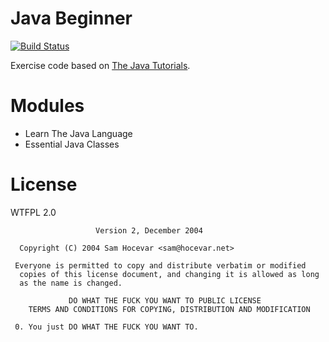 # Java Beginner
[![Build Status](https://travis-ci.org/bonjourcs/java-beginner.svg?branch=master)](https://travis-ci.org/bonjourcs/java-beginner)

Exercise code based on [The Java Tutorials](https://docs.oracle.com/javase/tutorial/).

# Modules

- Learn The Java Language
- Essential Java Classes

# License

WTFPL 2.0

```
                   Version 2, December 2004
  
  Copyright (C) 2004 Sam Hocevar <sam@hocevar.net>
  
 Everyone is permitted to copy and distribute verbatim or modified
  copies of this license document, and changing it is allowed as long
  as the name is changed.
  
             DO WHAT THE FUCK YOU WANT TO PUBLIC LICENSE
    TERMS AND CONDITIONS FOR COPYING, DISTRIBUTION AND MODIFICATION
  
 0. You just DO WHAT THE FUCK YOU WANT TO.
 
```
